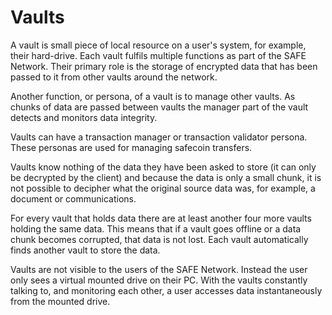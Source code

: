 # Vaults
A vault is small piece of local resource on a user's system, for example, their hard-drive. Each vault fulfils multiple functions as part of the SAFE Network. Their primary role is the storage of encrypted data that has been passed to it from other vaults around the network.

Another function, or persona, of a vault is to manage other vaults. As chunks of data are passed between vaults the manager part of the vault detects and monitors data integrity.

Vaults can have a transaction manager or transaction validator persona. These personas are used for managing safecoin transfers.

Vaults know nothing of the data they have been asked to store (it can only be decrypted by the client) and because the data is only a small chunk, it is not possible to decipher what the original source data was, for example, a document or communications.

For every vault that holds data there are at least another four more vaults holding the same data. This means that if a vault goes offline or a data chunk becomes corrupted, that data is not lost. Each vault automatically finds another vault to store the data.

Vaults are not visible to the users of the SAFE Network. Instead the user only sees a virtual mounted drive on their PC. With the vaults constantly talking to, and monitoring each other, a user accesses data instantaneously from the mounted drive.

